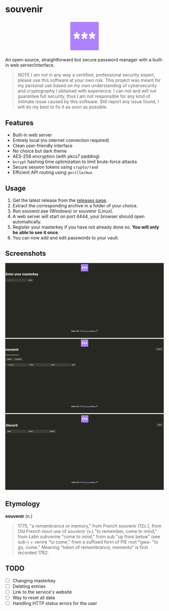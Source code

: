 # souvenir
<p align="center">
  <img src="static/icon.png" alt="icon" width=100/>
</p>
An open-source, straightforward but secure password manager with a built-in web server/interface.

> NOTE I am not in any way a certified, professional security expert, please use this software at your own risk. This project was meant for my personal use based on my own understanding of cybersecurity and cryptography I obtained with experience. I can not and will not guarantee full security, thus I am not responsible for any kind of intimate issue caused by this software. Still report any issue found, I will do my best to fix it as soon as possible.

## Features
- Built-in web server
- Entirely local (no internet connection required)
- Clean user-friendly interface
- No choice but dark theme
- AES-256 encryption (with pkcs7 padding)
- `bcrypt` hashing time optimization to limit brute-force attacks
- Secure session tokens using `crypto/rand`
- Efficient API routing using `gorilla/mux`

## Usage
1. Get the latest release from the [releases page](https://github.com/Noxtal/souvenir/releases).
2. Extract the corresponding archive in a folder of your choice.
3. Run souvenir.exe (Windows) or souvenir (Linux).
4. A web server will start on port 4444, your browser should open automatically.
5. Register your masterkey if you have not already done so. **You will only be able to see it once**.
6. You can now add and edit passwords to your vault.

## Screenshots
![Login Page](screenshots/login.png)
![Vault Page](screenshots/index.png)
![Service Page](screenshots/service.png)

## Etymology
**souvenir** (n.)
> 1775, "a remembrance or memory," from French souvenir (12c.), from Old French noun use of souvenir (v.) "to remember, come to mind," from Latin subvenire "come to mind," from sub "up from below" (see sub-) + venire "to come," from a suffixed form of PIE root *gwa- "to go, come." Meaning "token of remembrance, memento" is first recorded 1782.

## TODO
- [ ] Changing masterkey
- [ ] Deleting entries
- [ ] Link to the service's website
- [ ] Way to reset all data
- [ ] Handling HTTP status errors for the user
